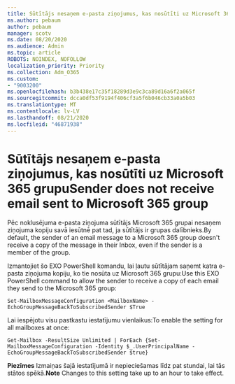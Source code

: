 ```yaml
---
title: Sūtītājs nesaņem e-pasta ziņojumus, kas nosūtīti uz Microsoft 365 grupu
ms.author: pebaum
author: pebaum
manager: scotv
ms.date: 08/20/2020
ms.audience: Admin
ms.topic: article
ROBOTS: NOINDEX, NOFOLLOW
localization_priority: Priority
ms.collection: Adm_O365
ms.custom:
- "9003200"
ms.openlocfilehash: b3b438e17c35f18289d3e9c3ca89d16a6f2a065f
ms.sourcegitcommit: dcca0df53f9194f406cf3a5f6b046cb33a0a5b03
ms.translationtype: MT
ms.contentlocale: lv-LV
ms.lasthandoff: 08/21/2020
ms.locfileid: "46871938"
---
```

# <a name="sender-does-not-receive-email-sent-to-microsoft-365-group"></a><span data-ttu-id="cbd92-102">Sūtītājs nesaņem e-pasta ziņojumus, kas nosūtīti uz Microsoft 365 grupu</span><span class="sxs-lookup"><span data-stu-id="cbd92-102">Sender does not receive email sent to Microsoft 365 group</span></span>

<span data-ttu-id="cbd92-103">Pēc noklusējuma e-pasta ziņojuma sūtītājs Microsoft 365 grupai nesaņem ziņojuma kopiju savā iesūtnē pat tad, ja sūtītājs ir grupas dalībnieks.</span><span class="sxs-lookup"><span data-stu-id="cbd92-103">By default, the sender of an email message to a Microsoft 365 group doesn't receive a copy of the message in their Inbox, even if the sender is a member of the group.</span></span>

<span data-ttu-id="cbd92-104">Izmantojiet šo EXO PowerShell komandu, lai ļautu sūtītājam saņemt katra e-pasta ziņojuma kopiju, ko tie nosūta uz Microsoft 365 grupu:</span><span class="sxs-lookup"><span data-stu-id="cbd92-104">Use this EXO PowerShell command to allow the sender to receive a copy of each email they send to the Microsoft 365 group:</span></span>  

`Set-MailboxMessageConfiguration <MailboxName> -EchoGroupMessageBackToSubscribedSender $True`  

<span data-ttu-id="cbd92-105">Lai iespējotu visu pastkastu iestatījumu vienlaikus:</span><span class="sxs-lookup"><span data-stu-id="cbd92-105">To enable the setting for all mailboxes at once:</span></span>

`Get-Mailbox -ResultSize Unlimited | ForEach {Set-MailboxMessageConfiguration -Identity $_.UserPrincipalName -EchoGroupMessageBackToSubscribedSender $true}` 

<span data-ttu-id="cbd92-106">**Piezīmes** Izmaiņas šajā iestatījumā ir nepieciešamas līdz pat stundai, lai tās stātos spēkā.</span><span class="sxs-lookup"><span data-stu-id="cbd92-106">**Note** Changes to this setting take up to an hour to take effect.</span></span>